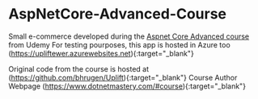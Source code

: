 # AspNetCore-Advanced-Course
Small e-commerce developed during the <a href="https://www.udemy.com/course/master-aspnet-core-3-advanced/" target="_blank">Aspnet Core Advanced course</a> from Udemy
For testing pourposes, this app is hosted in Azure too (https://upliftewer.azurewebsites.net){:target="_blank"}

Original code from the course is hosted at (https://github.com/bhrugen/Uplift){:target="_blank"}
Course Author Webpage (https://www.dotnetmastery.com/#course){:target="_blank"}
